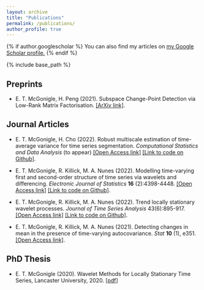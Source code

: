 ```yaml
---
layout: archive
title: "Publications"
permalink: /publications/
author_profile: true
---
```


{% if author.googlescholar %}
  You can also find my articles on <u><a href="{{author.googlescholar}}">my Google Scholar profile</a>.</u>
{% endif %}

{% include base_path %}

## Preprints

- E. T. McGonigle, H. Peng (2021). Subspace Change-Point Detection via Low-Rank Matrix Factorisation. [[ArXiv link]](https://arxiv.org/abs/2110.04044).

## Journal Articles

- E. T. McGonigle, H. Cho (2022). Robust multiscale estimation of time-average variance for time series segmentation. *Computational Statistics and Data Analysis* (to appear) [[Open Access link]]([https://arxiv.org/abs/2205.11496](https://doi.org/10.1016/j.csda.2022.107648)) [[Link to code on Github]](https://github.com/EuanMcGonigle/TAVC.seg).

- E. T. McGonigle, R. Killick, M. A. Nunes (2022). Modelling time-varying first and second-order structure of time series via wavelets and differencing. *Electronic Journal of Statistics* **16** (2):4398-4448. [[Open Access link]](https://doi.org/10.1214/22-EJS2044)   [[Link to code on Github]](https://github.com/EuanMcGonigle/TrendLSW).

- E. T. McGonigle, R. Killick, M. A. Nunes (2022). Trend locally stationary wavelet processes. *Journal of Time Series Analysis* 43(6):895-917.  [[Open Access link]](https://onlinelibrary.wiley.com/doi/10.1111/jtsa.12643) [[Link to code on Github]](https://github.com/EuanMcGonigle/TrendLSW).

- E. T. McGonigle, R. Killick, M. A. Nunes (2021). Detecting changes in mean in the presence of time-varying autocovariance. *Stat* **10** (1), e351.  [[Open Access link]](https://onlinelibrary.wiley.com/doi/10.1002/sta4.351).

## PhD Thesis 

- E. T. McGonigle (2020). Wavelet Methods for Locally Stationary Time Series, Lancaster University, 2020. [[pdf]](https://eprints.lancs.ac.uk/id/eprint/150108/1/2020mcgoniglephd.pdf)
